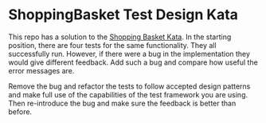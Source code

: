 ShoppingBasket Test Design Kata
===============================

This repo has a solution to the [Shopping Basket Kata](https://sammancoaching.org/kata_descriptions/shopping_basket.html). In the starting position, there are four tests for the same functionality. They all successfully run. However, if there were a bug in the implementation they would give different feedback. Add such a bug and compare how useful the error messages are. 

Remove the bug and refactor the tests to follow accepted design patterns and make full use of the capabilities of the test framework you are using. Then re-introduce the bug and make sure the feedback is better than before. 


